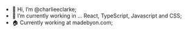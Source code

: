 - 👋 Hi, I’m @charlieeclarke;
- 🌱 I’m currently working in ... React, TypeScript, Javascript and CSS;
- 🏠 Currently working at madebyon.com;

<!---
charlieeclarke/charlieeclarke is a ✨ special ✨ repository because its `README.md` (this file) appears on your GitHub profile.
You can click the Preview link to take a look at your changes.
--->
